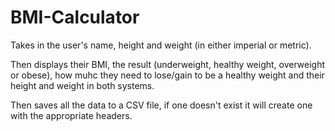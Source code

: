 # BMI-Calculator

Takes in the user's name, height and weight (in either imperial or metric). 

Then displays their BMI, the result (underweight, healthy weight, overweight or obese), how muhc they need to lose/gain to be a healthy weight and their height and weight in both systems.

Then saves all the data to a CSV file, if one doesn't exist it will create one with the appropriate headers.
